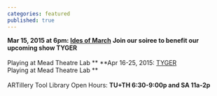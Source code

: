 ```yaml
---
categories: featured
published: true
---
```


**Mar 15, 2015 at 6pm: [Ides of March](https://www.artful.ly/store/events/5255)**
**Join our soiree to benefit our upcoming show TYGER**
<br>
<br>
Playing at Mead Theatre Lab **
**Apr 16-25, 2015: [TYGER](http://banishedproductions.org/hybrids/tyger/) 
<br>
Playing at Mead Theatre Lab **
<br>
<br>
ARTillery Tool Library Open Hours:
**TU+TH 6:30-9:00p and
SA 11a-2p**